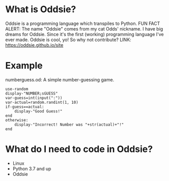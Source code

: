 # What is Oddsie?
Oddsie is a programming language which transpiles to Python.
FUN FACT ALERT: The name "Oddsie" comes from my cat Odds' nickname.
I have big dreams for Oddsie. Since it's the first (working) programming language I've ever made.
Oddsie is cool, yo!
So why not contribute?
LINK: https://oddsie.github.io/site
# Example
numberguess.od: A simple number-guessing game.
```
use-random
display-"NUMBER;sGUESS"
var-guess=int(input(":"))
var-actual=random.randint(1, 10)
if-guess==actual:
	display-"Good Guess!"
end
otherwise:
	display-"Incorrect! Number was "+str(actual)+"!"
end
```
# What do I need to code in Oddsie?
- Linux
- Python 3.7 and up
- Oddsie
